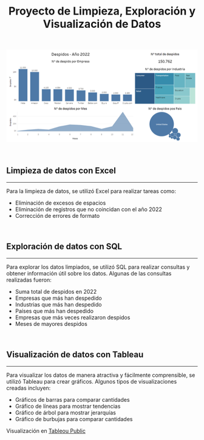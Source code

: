 <h1 align="center">Proyecto de Limpieza, Exploración y Visualización de Datos</h1>

<br>

<p align="center"><img src="screenshots\tableau_image.png"/></p> 

<br>

## Limpieza de datos con Excel
---
Para la limpieza de datos, se utilizó Excel para realizar tareas como:

- Eliminación de excesos de espacios
- Eliminación de registros que no coincidan con el año 2022
- Corrección de errores de formato

<br>

## Exploración de datos con SQL
---

Para explorar los datos limpiados, se utilizó SQL para realizar consultas y obtener información útil sobre los datos. Algunas de las consultas realizadas fueron:

- Suma total de despidos en 2022
- Empresas que más han despedido
- Industrias que más han despedido
- Países que más han despedido
- Empresas que más veces realizaron despidos
- Meses de mayores despidos

<br>

## Visualización de datos con Tableau
---

Para visualizar los datos de manera atractiva y fácilmente comprensible, se utilizó Tableau para crear gráficos. Algunos tipos de visualizaciones creadas incluyen:

- Gráficos de barras para comparar cantidades
- Gráfico de líneas para mostrar tendencias
- Gráfico de árbol para mostrar jerarquías
- Gráfico de burbujas para comparar cantidades


Visualización en [Tableou Public](https://public.tableau.com/app/profile/cristiancampero/viz/Libro1_16711399534480/Dashboard1)